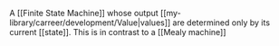 A [[Finite State Machine]] whose output [[my-library/carreer/development/Value|values]] are determined only by its current [[state]]. This is in contrast to a [[Mealy machine]]